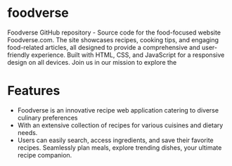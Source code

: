 # foodverse

Foodverse GitHub repository - Source code for the food-focused website Foodverse.com. The site showcases recipes, cooking tips, and engaging food-related articles, all designed to provide a comprehensive and user-friendly experience. Built with HTML, CSS, and JavaScript for a responsive design on all devices. Join us in our mission to explore the

# Features
- Foodverse is an innovative recipe web application catering to diverse culinary preferences
- With an extensive collection of recipes for various cuisines and dietary needs.
- Users can easily search, access ingredients, and save their favorite recipes. Seamlessly plan meals, explore trending dishes, your ultimate recipe companion.
